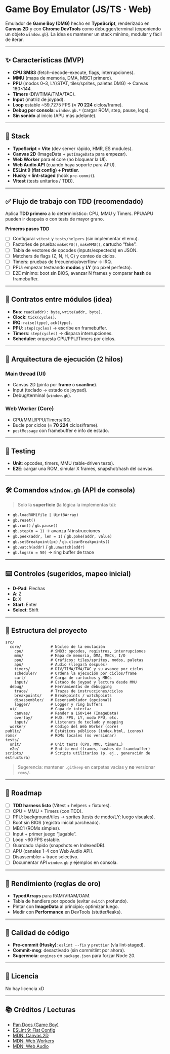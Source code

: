 # Game Boy Emulator (JS/TS · Web)

Emulador de **Game Boy (DMG)** hecho en **TypeScript**, renderizado en **Canvas 2D** y con **Chrome DevTools** como debugger/terminal (exponiendo un objeto `window.gb`). La idea es mantener un stack mínimo, modular y fácil de iterar.

---

## ✨ Características (MVP)

- **CPU SM83** (fetch–decode–execute, flags, interrupciones).
- **MMU** (mapa de memoria, DMA, MBC1 primero).
- **PPU** (modos 0–3, LY/STAT, tiles/sprites, paletas DMG) → Canvas 160×144.
- **Timers** (DIV/TIMA/TMA/TAC).
- **Input** (matriz de joypad).
- **Loop** estable ~59.7275 FPS (≈ **70 224** ciclos/frame).
- **Debug por consola**: `window.gb.*` (cargar ROM, step, pause, logs).
- **Sin sonido** al inicio (APU más adelante).

---

## 🧱 Stack

- **TypeScript + Vite** (dev server rápido, HMR, ES modules).
- **Canvas 2D** (ImageData + `putImageData` para empezar).
- **Web Worker** para el core (no bloquear la UI).
- **Web Audio API** (cuando haya soporte para APU).
- **ESLint 9 (flat config) + Prettier**.
- **Husky + lint-staged** (hook `pre-commit`).
- **Vitest** (tests unitarios / TDD).

---

## ✅ Flujo de trabajo con TDD (recomendado)

Aplica **TDD primero** a lo determinístico: CPU, MMU y Timers. PPU/APU pueden ir después o con tests de mayor grano.

**Primeros pasos TDD**

- [ ] Configurar `vitest` y `tests/helpers` (sin implementar el emu).
- [ ] Factories de prueba: `makeCPU()`, `makeMMU()`, cartucho “fake”.
- [ ] Tabla de vectores de opcodes (inputs/expecteds) en JSON.
- [ ] Matchers de flags (Z, N, H, C) y conteo de ciclos.
- [ ] Timers: pruebas de frecuencia/overflow → IRQ.
- [ ] PPU: empezar testeando **modos** y **LY** (no píxel perfecto).
- [ ] E2E mínimo: boot sin BIOS, avanzar N frames y comparar **hash** de framebuffer.

---

## 🧩 Contratos entre módulos (idea)

- **Bus**: `read(addr): byte`, `write(addr, byte)`.
- **Clock**: `tick(cycles)`.
- **IRQ**: `raise(type)`, `ack(type)`.
- **PPU**: `step(cycles)` → escribe en framebuffer.
- **Timers**: `step(cycles)` → dispara interrupciones.
- **Scheduler**: orquesta CPU/PPU/Timers por ciclos.

---

## 🧵 Arquitectura de ejecución (2 hilos)

### Main thread (UI)

- Canvas 2D (pinta por **frame** o **scanline**).
- Input (teclado → estado de joypad).
- Debug/terminal (`window.gb`).

### Web Worker (Core)

- CPU/MMU/PPU/Timers/IRQ.
- Bucle por ciclos (≈ **70 224** ciclos/frame).
- `postMessage` con framebuffer e info de estado.

---

## 🧪 Testing

- **Unit**: opcodes, timers, MMU (table-driven tests).
- **E2E**: cargar una ROM, simular X frames, snapshot/hash del canvas.

---

## 🛠️ Comandos `window.gb` (API de consola)

> Solo la **superficie** (la lógica la implementas tú):

- `gb.loadROM(file | Uint8Array)`
- `gb.reset()`
- `gb.run()` / `gb.pause()`
- `gb.step(n = 1)` → avanza N instrucciones
- `gb.peek(addr, len = 1)` / `gb.poke(addr, value)`
- `gb.setBreakpoint(pc)` / `gb.clearBreakpoints()`
- `gb.watch(addr)` / `gb.unwatch(addr)`
- `gb.logs(n = 50)` → ring buffer de trace

---

## ⌨️ Controles (sugeridos, mapeo inicial)

- **D-Pad**: Flechas
- **A**: Z
- **B**: X
- **Start**: Enter
- **Select**: Shift

---

## 📂 Estructura del proyecto

```
src/
  core/             # Núcleo de la emulación
    cpu/            # SM83: opcodes, registros, interrupciones
    mmu/            # Mapa de memoria, DMA, MBCs, I/O
    ppu/            # Gráficos: tiles/sprites, modos, paletas
    apu/            # Audio (llegará después)
    timers/         # DIV/TIMA/TMA/TAC y su avance por ciclos
    scheduler/      # Ordena la ejecución por ciclos/frame
    cart/           # Carga de cartuchos y MBCs
    input/          # Estado de joypad y lectura desde MMU
  debug/            # Herramientas de debugging
    trace/          # Trazas de instrucciones/ciclos
    breakpoints/    # Breakpoints / watchpoints
    disassembler/   # Desensamblador (opcional)
    logger/         # Logger y ring buffers
  ui/               # Capa de interfaz
    canvas/         # Render a 160×144 (ImageData)
    overlay/        # HUD: FPS, LY, modo PPU, etc.
    input/          # Listeners de teclado y mapping
  worker/           # Código del Web Worker (core)
public/             # Estáticos públicos (index.html, iconos)
roms/               # ROMs locales (no versionar)
tests/
  unit/             # Unit tests (CPU, MMU, timers…)
  e2e/              # End-to-end (frames, hashes de framebuffer)
scripts/            # Scripts utilitarios (p. ej., generación de estructura)
```

> Sugerencia: mantener `.gitkeep` en carpetas vacías y **no** versionar `roms/`.

---

## 🧭 Roadmap

- [ ] **TDD harness listo** (Vitest + helpers + fixtures).
- [ ] CPU + MMU + Timers (con TDD).
- [ ] PPU: background/tiles → sprites (tests de modo/LY; luego visuales).
- [ ] Boot sin BIOS (registro inicial parcheado).
- [ ] MBC1 (ROMs simples).
- [ ] Input + primer juego “jugable”.
- [ ] Loop ~60 FPS estable.
- [ ] Guardado rápido (snapshots en IndexedDB).
- [ ] APU (canales 1–4 con Web Audio API).
- [ ] Disassembler + trace selectivo.
- [ ] Documentar API `window.gb` y ejemplos en consola.

---

## 🧰 Rendimiento (reglas de oro)

- **TypedArrays** para RAM/VRAM/OAM.
- Tabla de handlers por opcode (evitar `switch` profundo).
- Pintar con **ImageData** al principio; optimizar luego.
- Medir con **Performance** en DevTools (stutter/leaks).

---

## 🧹 Calidad de código

- **Pre-commit (Husky)**: `eslint --fix` y `prettier` (vía lint-staged).
- **Commit-msg**: desactivado (sin commitlint por ahora).
- **Sugerencia**: `engines` en `package.json` para forzar Node 20.

---

## 📝 Licencia

No hay licencia xD

---

## 📚 Créditos / Lecturas

- [Pan Docs (Game Boy)](https://gbdev.io/pandocs/)
- [ESLint 9: Flat Config](https://eslint.org/docs/latest/use/configure/configuration-files-new)
- [MDN: Canvas 2D](https://developer.mozilla.org/docs/Web/API/Canvas_API)
- [MDN: Web Workers](https://developer.mozilla.org/docs/Web/API/Web_Workers_API)
- [MDN: Web Audio](https://developer.mozilla.org/docs/Web/API/Web_Audio_API)
